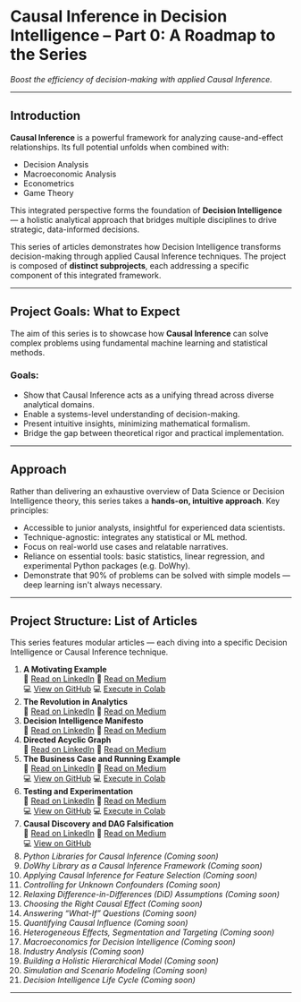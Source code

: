 # Causal Inference in Decision Intelligence – Part 0: A Roadmap to the Series

*Boost the efficiency of decision-making with applied Causal Inference.*

---

## Introduction

**Causal Inference** is a powerful framework for analyzing cause-and-effect relationships. Its full potential unfolds when combined with:

- Decision Analysis  
- Macroeconomic Analysis  
- Econometrics  
- Game Theory  

This integrated perspective forms the foundation of **Decision Intelligence** — a holistic analytical approach that bridges multiple disciplines to drive strategic, data-informed decisions.

This series of articles demonstrates how Decision Intelligence transforms decision-making through applied Causal Inference techniques. The project is composed of **distinct subprojects**, each addressing a specific component of this integrated framework.

---

## Project Goals: What to Expect

The aim of this series is to showcase how **Causal Inference** can solve complex problems using fundamental machine learning and statistical methods.

### Goals:
- Show that Causal Inference acts as a unifying thread across diverse analytical domains.  
- Enable a systems-level understanding of decision-making.  
- Present intuitive insights, minimizing mathematical formalism.  
- Bridge the gap between theoretical rigor and practical implementation.  

---

## Approach

Rather than delivering an exhaustive overview of Data Science or Decision Intelligence theory, this series takes a **hands-on, intuitive approach**. Key principles:

- Accessible to junior analysts, insightful for experienced data scientists.  
- Technique-agnostic: integrates any statistical or ML method.  
- Focus on real-world use cases and relatable narratives.  
- Reliance on essential tools: basic statistics, linear regression, and experimental Python packages (e.g. DoWhy).  
- Demonstrate that 90% of problems can be solved with simple models — deep learning isn't always necessary.  

---

## Project Structure: List of Articles

This series features modular articles — each diving into a specific Decision Intelligence or Causal Inference technique.

1. **A Motivating Example** <br> 📄 [Read on LinkedIn](https://www.linkedin.com/pulse/causal-inference-decision-intelligence-part-1-example-eugene-zinoviev-ehycc/) 📄 [Read on Medium](https://medium.com/@ievgen.zinoviev/causal-inference-in-decision-intelligence-part-1-a-motivating-example-be8bae1a10f3) <br> 💻 [View on GitHub](https://github.com/ezinoviev/causal-inference/blob/6b953aa8e8ffe0453eb3baa983942dfa961ac394/1.%20A%20Motivating%20Example.ipynb)  💻 [Execute in Colab](https://colab.research.google.com/drive/1YwhyWnVUAynNFk6u1YcIoimKIygUDa-H?usp=sharing) 
2. **The Revolution in Analytics** <br>
📄 [Read on LinkedIn](https://www.linkedin.com/pulse/causal-inference-decision-intelligence-part-2-eugene-zinoviev-wkbnc/) 📄 [Read on Medium](https://medium.com/@ievgen.zinoviev/causal-inference-in-decision-intelligence-part-2-the-revolution-in-analytics-9123d7e614fc)
3. **Decision Intelligence Manifesto** <br>
📄 [Read on LinkedIn](https://www.linkedin.com/pulse/causal-inference-decision-intelligence-part-3-eugene-zinoviev-ypcxc) 📄 [Read on Medium](https://medium.com/@ievgen.zinoviev/causal-inference-in-decision-intelligence-part-3-decision-intelligence-manifesto-7703b1297aaf)
4. **Directed Acyclic Graph** <br>
📄 [Read on LinkedIn](https://www.linkedin.com/pulse/causal-inference-decision-intelligence-part-4-acyclic-eugene-zinoviev-ekwtc) 📄 [Read on Medium](https://medium.com/@ievgen.zinoviev/causal-inference-in-decision-intelligence-part-4-directed-acyclic-graph-52235071e0fd)
5. **The Business Case and Running Example** <br>
📄 [Read on LinkedIn](https://www.linkedin.com/pulse/causal-inference-decision-intelligence-part-5-case-running-zinoviev-pdgbc) 📄 [Read on Medium](https://medium.com/@ievgen.zinoviev/causal-inference-in-decision-intelligence-part-5-the-business-case-and-running-example-7109210ee06c) <br> 💻 [View on GitHub](https://github.com/ezinoviev/causal-inference/blob/main/5.%20Running%20example.ipynb)  💻 [Execute in Colab](https://colab.research.google.com/drive/1amxAfNrWJoTzanh8jNRyWSZc590Y4cJH?usp=sharing) 
6. **Testing and Experimentation**  <br>
📄 [Read on LinkedIn](https://www.linkedin.com/pulse/causal-inference-decision-intelligence-part-6-testing-eugene-zinoviev-rqwvc) 📄 [Read on Medium](https://medium.com/@ievgen.zinoviev/causal-inference-in-decision-intelligence-part-6-testing-and-experimentation-3e1432649a32) <br> 💻 [View on GitHub](https://github.com/ezinoviev/causal-inference/blob/main/6.%20Testing%20and%20Experimentation.ipynb)  💻 [Execute in Colab](https://colab.research.google.com/drive/1j9aHdss6rjs_iAKP9J3vC5yliU_XNONw?usp=sharing) 
7. **Causal Discovery and DAG Falsification**  <br>
📄 [Read on LinkedIn](https://www.linkedin.com/pulse/causal-inference-decision-intelligence-part-7-dag-eugene-zinoviev-bnfqc) 📄 [Read on Medium](https://medium.com/@ievgen.zinoviev/causal-inference-in-decision-intelligence-part-7-causal-discovery-and-dag-falsification-c11cd964a3b5) <br> 💻 [View on GitHub](https://github.com/ezinoviev/causal-inference/blob/main/7.%20DAG%20discovery%20and%20falsification%20simplified.ipynb) 
8. _Python Libraries for Causal Inference_ *(Coming soon)*  
9. _DoWhy Library as a Causal Inference Framework_ *(Coming soon)*  
10. _Applying Causal Inference for Feature Selection_ *(Coming soon)*  
11. _Controlling for Unknown Confounders_ *(Coming soon)*  
12. _Relaxing Difference-in-Differences (DiD) Assumptions_ *(Coming soon)*  
13. _Choosing the Right Causal Effect_ *(Coming soon)*  
14. _Answering “What-If” Questions_ *(Coming soon)*  
15. _Quantifying Causal Influence_ *(Coming soon)*  
16. _Heterogeneous Effects, Segmentation and Targeting_ *(Coming soon)*  
17. _Macroeconomics for Decision Intelligence_ *(Coming soon)*   
18. _Industry Analysis_ *(Coming soon)* 
19. _Building a Holistic Hierarchical Model_  *(Coming soon)*  
20. _Simulation and Scenario Modeling_ *(Coming soon)*  
21. _Decision Intelligence Life Cycle_ *(Coming soon)* 

---

